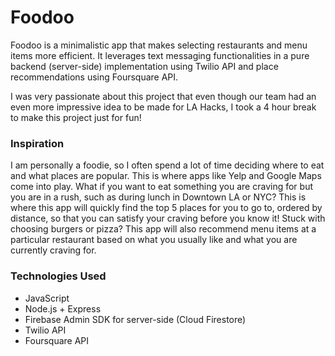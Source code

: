 # Foodoo

Foodoo is a minimalistic app that makes selecting restaurants and menu items more efficient. It leverages text messaging functionalities in a pure backend (server-side) implementation using Twilio API and place recommendations using Foursquare API. 

I was very passionate about this project that even though our team had an even more impressive idea to be made for LA Hacks, I took a 4 hour break to make this project just for fun!

### Inspiration

I am personally a foodie, so I often spend a lot of time deciding where to eat and what places are popular. This is where apps like Yelp and Google Maps come into play. What if you want to eat something you are craving for but you are in a rush, such as during lunch in Downtown LA or NYC? This is where this app will quickly find the top 5 places for you to go to, ordered by distance, so that you can satisfy your craving before you know it! Stuck with choosing burgers or pizza? This app will also recommend menu items at a particular restaurant based on what you usually like and what you are currently craving for.

### Technologies Used
- JavaScript
- Node.js + Express
- Firebase Admin SDK for server-side (Cloud Firestore)
- Twilio API
- Foursquare API

